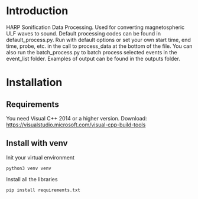 # Introduction
HARP Sonification Data Processing. Used for converting magnetospheric ULF waves to sound.
Default processing codes can be found in default_process.py. 
Run with default options or set your own start time, end time, probe, etc. 
in the call to process_data at the bottom of the file.
You can also run the batch_process.py to batch process selected events in the event_list folder.
Examples of output can be found in the outputs folder.

# Installation

## Requirements
You need Visual C++ 2014 or a higher version. Download:
https://visualstudio.microsoft.com/visual-cpp-build-tools

## Install with venv
Init your virtual environment
```shell
python3 venv venv
```
Install all the libraries
```shell
pip install requirements.txt
```
